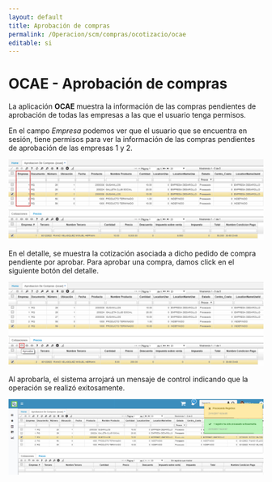 ```yaml
---
layout: default
title: Aprobación de compras
permalink: /Operacion/scm/compras/ocotizacio/ocae
editable: si
---
```


# OCAE - Aprobación de compras

La aplicación **OCAE** muestra la información de las compras pendientes de aprobación de todas las empresas a las que el usuario tenga permisos.  

En el campo _Empresa_ podemos ver que el usuario que se encuentra en sesión, tiene permisos para ver la información de las compras pendientes de aprobación de las empresas 1 y 2.  

![](ocae.png)

En el detalle, se muestra la cotización asociada a dicho pedido de compra pendiente por aprobar. Para aprobar una compra, damos click en el siguiente botón del detalle.  

![](ocae1.png)

Al aprobarla, el sistema arrojará un mensaje de control indicando que la operación se realizó exitosamente.  

![](ocae2.png)
